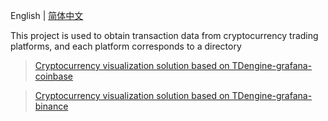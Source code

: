 English | [简体中文](README_zh.md)

This project is used to obtain transaction data from cryptocurrency trading platforms, and each platform corresponds to a directory

> [Cryptocurrency visualization solution based on TDengine-grafana-coinbase](docs/en-us/coinbase.md)

> [Cryptocurrency visualization solution based on TDengine-grafana-binance](docs/en-us/binance.md)
